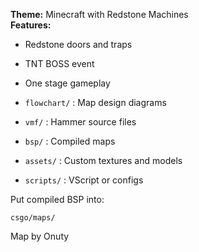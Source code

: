 


**Theme:** Minecraft with Redstone Machines  
**Features:**
- Redstone doors and traps
- TNT BOSS event
- One stage gameplay


- `flowchart/` : Map design diagrams
- `vmf/` : Hammer source files
- `bsp/` : Compiled maps
- `assets/` : Custom textures and models
- `scripts/` : VScript or configs


Put compiled BSP into:
```
csgo/maps/
```


Map by Onuty 
